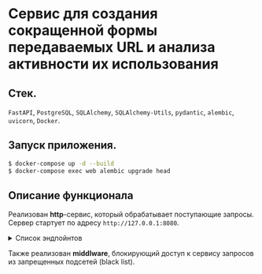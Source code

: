 # Сервис для создания сокращенной формы передаваемых URL и анализа активности их использования

## Стек.

`FastAPI`, `PostgreSQL`, `SQLAlchemy`, `SQLAlchemy-Utils`, `pydantic`, `alembic`, `uvicorn`, `Docker`.

## Запуск приложения.

```bash
$ docker-compose up -d --build
$ docker-compose exec web alembic upgrade head
```

## Описание функционала

Реализован **http**-сервис, который обрабатывает поступающие запросы. Сервер стартует по адресу `http://127.0.0.1:8080`.


<details>
<summary> Список эндпойнтов </summary>

1. Получить сокращенный вариант переданного URL
```python
POST /
```

Request
```json
https://...
```

Метод принимает в теле запроса строку URL для сокращения и возвращает ответ с кодом `201`.


2. Вернуть оригинальный URL
```python
GET /<url_id>
```
Метод принимает в качестве параметра идентификатор сокращенного URL и возвращает ответ с кодом `307` и оригинальным URL в заголовке `Location`.

3. Возможность "удаления" сохраненного URL. Запись остается, но помечается как удаленная. При попытке получения полного URL возвращать ответ с кодом `410 Gone`.
```python
DELETE /<url_id>
```

4. Вернуть статус использования URL
```python
GET /<url_id>/status?[full-info]&&[max-result=10]&&[offset=0]
```
Метод принимает в качестве параметра идентификатор сокращенного URL и возвращает информацию о количестве переходов, совершенных по ссылке.

В ответе может содержаться как общее количество совершенных переходов, так и дополнительная детализированная информация о каждом переходе (наличие **query**-параметра **full-info** и параметров пагинации):
- время перехода/использования ссылки;
- информация о клиенте, выполнившем запрос;

5. Передача ссылок пачками (batch upload)
```python
POST /shorten
```
Принимает в теле запроса список URL в формате:
```json
[
    {
        "original_url": "URL for shorten"
    },
    ...
]

```
и возвращает данные в формате:
```json
[
    {
        "url_id": "<text-id>",
        "short_url": "https://...",
    },
    ...
]
```
</details>

Также реализован **middlware**, блокирующий доступ к сервису запросов из запрещенных подсетей (black list).
